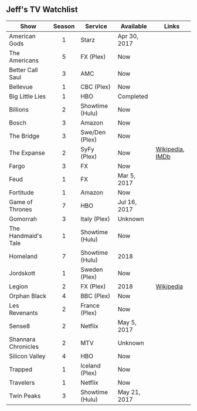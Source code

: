 ## Jeff's TV Watchlist

| Show                | Season         | Service           | Available    | Links         |
| ------------------- | :------------: | ----------------- | ------------ | ------------- |
| American Gods       | 1              | Starz             | Apr 30, 2017 |
| The Americans       | 5              | FX (Plex)         | Now          |
| Better Call Saul    | 3              | AMC               | Now          |
| Bellevue            | 1              | CBC (Plex)        | Now          |
| Big Little Lies     | 1              | HBO               | Completed    |
| Billions            | 2              | Showtime (Hulu)   | Now          |
| Bosch               | 3              | Amazon            | Now          |
| The Bridge          | 3              | Swe/Den (Plex)    | Now          |
| The Expanse         | 2              | SyFy (Plex)       | Now          | [Wikipedia](https://en.wikipedia.org/wiki/The_Expanse_(TV_series)), [IMDb](http://www.imdb.com/title/tt3230854/)
| Fargo               | 3              | FX                | Now          |
| Feud                | 1              | FX                | Mar  5, 2017 |
| Fortitude           | 1              | Amazon            | Now          |
| Game of Thrones     | 7              | HBO               | Jul 16, 2017 |
| Gomorrah            | 3              | Italy (Plex)      | Unknown      |
| The Handmaid's Tale | 1              | Showtime (Hulu)   | Now          |
| Homeland            | 7              | Showtime (Hulu)   | 2018         |
| Jordskott           | 1              | Sweden (Plex)     | Now          |
| Legion              | 2              | FX (Plex)         | 2018         | [Wikipedia](https://en.wikipedia.org/wiki/Legion_(TV_series))
| Orphan Black        | 4              | BBC (Plex)        | Now          |
| Les Revenants       | 2              | France (Plex)     | Now          |
| Sense8              | 2              | Netflix           | May 5, 2017  |
| Shannara Chronicles | 2              | MTV               | Unknown      |
| Silicon Valley      | 4              | HBO               | Now          |
| Trapped             | 1              | Iceland (Plex)    | Now          |
| Travelers           | 1              | Netflix           | Now          |
| Twin Peaks          | 3              | Showtime (Hulu)   | May 21, 2017 | 
